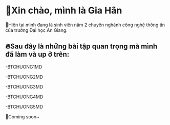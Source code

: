 # 🌹Xin chào, mình là Gia Hân

🚩Hiện tại mình đang là sinh viên năm 2 chuyên nghành công nghệ thông tin của trường Đại học An Giang.
## 🔥Sau đây là những bài tập quan trọng mà mình đã làm và up ở trên:
-BTCHUONG1MD

-BTCHUONG2MD

-BTCHUONG3MD

-BTCHUONG4MD

-BTCHUONG5MD

🥰Coming soon~
